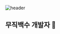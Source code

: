 ![header](https://capsule-render.vercel.app/api?type=Venom&color=gradient&height=300&section=header&text=Good%20to%20see%20you%20%F0%9F%A4%97)
## 무직백수 개발자 👋

<!--
**Salvations9158/Salvations9158** is a ✨ _special_ ✨ repository because its `README.md` (this file) appears on your GitHub profile.

Here are some ideas to get you started:

- 🔭 I’m currently working on ...
- 🌱 I’m currently learning ...
- 👯 I’m looking to collaborate on ...
- 🤔 I’m looking for help with ...
- 💬 Ask me about ...
- 📫 How to reach me: ...
- 😄 Pronouns: ...
- ⚡ Fun fact: ...
-->
